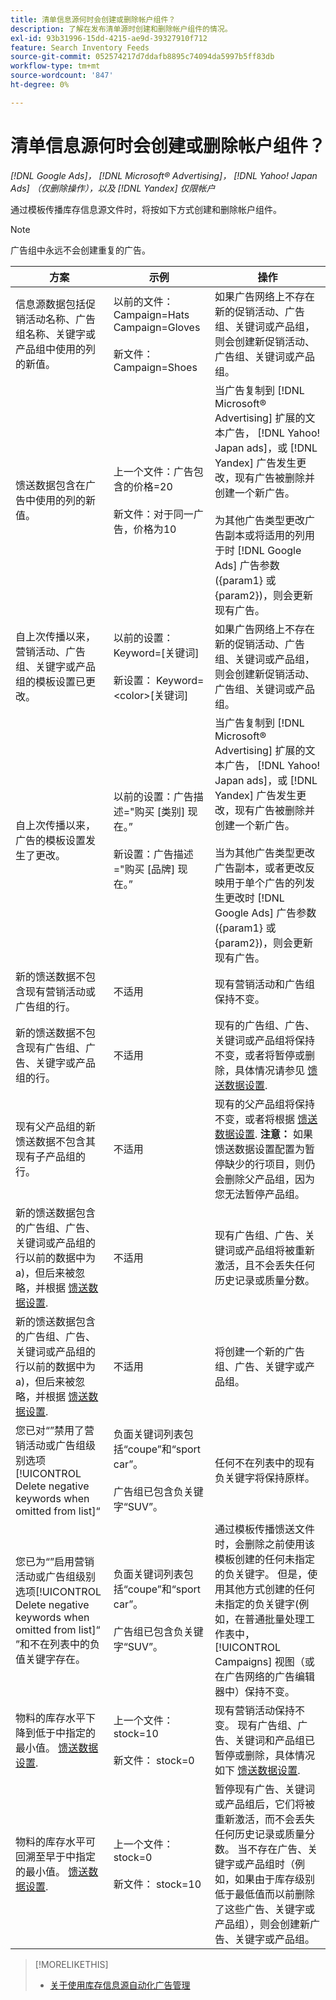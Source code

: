 ```yaml
---
title: 清单信息源何时会创建或删除帐户组件？
description: 了解在发布清单源时创建和删除帐户组件的情况。
exl-id: 93b31996-15dd-4215-ae9d-39327910f712
feature: Search Inventory Feeds
source-git-commit: 052574217d7ddafb8895c74094da5997b5ff83db
workflow-type: tm+mt
source-wordcount: '847'
ht-degree: 0%

---
```


# 清单信息源何时会创建或删除帐户组件？

*[!DNL Google Ads]， [!DNL Microsoft® Advertising]， [!DNL Yahoo! Japan Ads] （仅删除操作），以及 [!DNL Yandex] 仅限帐户*

通过模板传播库存信息源文件时，将按如下方式创建和删除帐户组件。

>[!NOTE]
>
>广告组中永远不会创建重复的广告。

| 方案 | 示例 | 操作 |
|----|----|----|
| 信息源数据包括促销活动名称、广告组名称、关键字或产品组中使用的列的新值。 | 以前的文件：<br>Campaign=Hats<br>Campaign=Gloves<br><br>新文件：<br>Campaign=Shoes | 如果广告网络上不存在新的促销活动、广告组、关键词或产品组，则会创建新促销活动、广告组、关键词或产品组。 |
| 馈送数据包含在广告中使用的列的新值。 | 上一个文件：广告包含的价格=20<br><br>新文件：对于同一广告，价格为10 | 当广告复制到 [!DNL Microsoft® Advertising] 扩展的文本广告， [!DNL Yahoo! Japan ads]，或 [!DNL Yandex] 广告发生更改，现有广告被删除并创建一个新广告。<br><br>为其他广告类型更改广告副本或将适用的列用于时 [!DNL Google Ads] 广告参数({param1} 或 {param2})，则会更新现有广告。 |
| 自上次传播以来，营销活动、广告组、关键字或产品组的模板设置已更改。 | 以前的设置：Keyword=[关键词]<br><br>新设置： Keyword=&lt;color>[关键词] | 如果广告网络上不存在新的促销活动、广告组、关键词或产品组，则会创建新促销活动、广告组、关键词或产品组。 |
| 自上次传播以来，广告的模板设置发生了更改。 | 以前的设置：广告描述=&quot;购买 [类别] 现在。”<br><br>新设置：广告描述=&quot;购买 [品牌] 现在。” | 当广告复制到 [!DNL Microsoft® Advertising] 扩展的文本广告， [!DNL Yahoo! Japan ads]，或 [!DNL Yandex] 广告发生更改，现有广告被删除并创建一个新广告。<br><br>当为其他广告类型更改广告副本，或者更改反映用于单个广告的列发生更改时 [!DNL Google Ads] 广告参数({param1} 或 {param2})，则会更新现有广告。 |
| 新的馈送数据不包含现有营销活动或广告组的行。 | 不适用 | 现有营销活动和广告组保持不变。 |
| 新的馈送数据不包含现有广告组、广告、关键字或产品组的行。 | 不适用 | 现有的广告组、广告、关键词或产品组将保持不变，或者将暂停或删除，具体情况请参见 [馈送数据设置](feed-settings-manage.md#feed-data-settings). |
| 现有父产品组的新馈送数据不包含其现有子产品组的行。 | 不适用 | 现有的父产品组将保持不变，或者将根据 [馈送数据设置](feed-settings-manage.md#feed-data-settings). <b>注意：</b> 如果馈送数据设置配置为暂停缺少的行项目，则仍会删除父产品组，因为您无法暂停产品组。 |
| 新的馈送数据包含的广告组、广告、关键词或产品组的行以前的数据中为a)，但后来被忽略，并根据 [馈送数据设置](feed-settings-manage.md#feed-data-settings). | 不适用 | 现有广告组、广告、关键词或产品组将被重新激活，且不会丢失任何历史记录或质量分数。 |
| 新的馈送数据包含的广告组、广告、关键词或产品组的行以前的数据中为a)，但后来被忽略，并根据 [馈送数据设置](feed-settings-manage.md#feed-data-settings). | 不适用 | 将创建一个新的广告组、广告、关键字或产品组。 |
| 您已对“”禁用了营销活动或广告组级别选项[!UICONTROL Delete negative keywords when omitted from list]“ | 负面关键词列表包括“coupe”和“sport car”。<br><br>广告组已包含负关键字“SUV”。 | 任何不在列表中的现有负关键字将保持原样。 |
| 您已为“”启用营销活动或广告组级别选项[!UICONTROL Delete negative keywords when omitted from list]“ ”和不在列表中的负值关键字存在。 | 负面关键词列表包括“coupe”和“sport car”。<br><br>广告组已包含负关键字“SUV”。 | 通过模板传播馈送文件时，会删除之前使用该模板创建的任何未指定的负关键字。 但是，使用其他方式创建的任何未指定的负关键字(例如，在普通批量处理工作表中， [!UICONTROL Campaigns] 视图（或在广告网络的广告编辑器中）保持不变。 | | 已发布的信息源文件的组件计划结束日期出现。 | 不适用 | 现有营销活动保持不变。 现有的广告组、广告和关键字将保持不变、暂停或删除，具体情况如下 [馈送数据设置](feed-settings-manage.md#feed-data-settings). |
| 物料的库存水平下降到低于中指定的最小值。 [馈送数据设置](feed-settings-manage.md#feed-data-settings). | 上一个文件： stock=10<br><br>新文件： stock=0 | 现有营销活动保持不变。 现有广告组、广告、关键词和产品组已暂停或删除，具体情况如下 [馈送数据设置](feed-settings-manage.md#feed-data-settings). |
| 物料的库存水平可回溯至早于中指定的最小值。 [馈送数据设置](feed-settings-manage.md#feed-data-settings). | 上一个文件： stock=0<br><br> 新文件： stock=10 | 暂停现有广告、关键词或产品组后，它们将被重新激活，而不会丢失任何历史记录或质量分数。 当不存在广告、关键字或产品组时（例如，如果由于库存级别低于最低值而以前删除了这些广告、关键字或产品组），则会创建新广告、关键字或产品组。 |

>[!MORELIKETHIS]
>
>* [关于使用库存信息源自动化广告管理](inventory-feeds-about.md)
